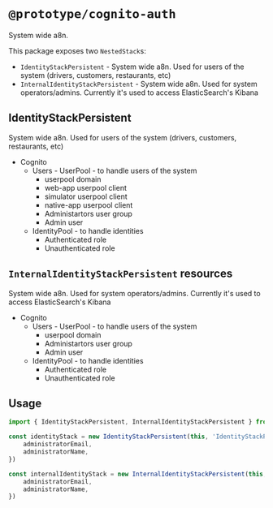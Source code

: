 # `@prototype/cognito-auth`

System wide a8n.

This package exposes two `NestedStack`s:
  * `IdentityStackPersistent` - System wide a8n. Used for users of the system (drivers, customers, restaurants, etc)
  * `InternalIdentityStackPersistent` - System wide a8n. Used for system operators/admins. Currently it's used to access ElasticSearch's Kibana


## IdentityStackPersistent

System wide a8n. Used for users of the system (drivers, customers, restaurants, etc)

* Cognito
  * Users - UserPool - to handle users of the system
    * userpool domain
    * web-app userpool client
    * simulator userpool client
    * native-app userpool client
    * Administartors user group
    * Admin user
  * IdentityPool - to handle identities
    * Authenticated role
    * Unauthenticated role

## `InternalIdentityStackPersistent` resources

System wide a8n. Used for system operators/admins. Currently it's used to access ElasticSearch's Kibana

* Cognito
  * Users - UserPool - to handle users of the system
    * userpool domain
    * Administartors user group
    * Admin user
  * IdentityPool - to handle identities
    * Authenticated role
    * Unauthenticated role

## Usage

```ts
import { IdentityStackPersistent, InternalIdentityStackPersistent } from '@prototype/cognito-auth'

const identityStack = new IdentityStackPersistent(this, 'IdentityStackPersistent', {
    administratorEmail,
    administratorName,
})

const internalIdentityStack = new InternalIdentityStackPersistent(this, 'InternalIdentityStackPersistent', {
    administratorEmail,
    administratorName,
})
```
